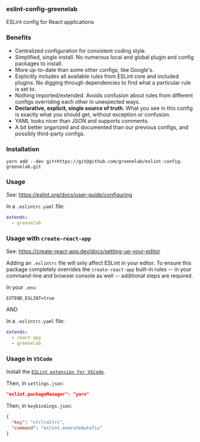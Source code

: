 ### eslint-config-greenelab

ESLint config for React applications



### Benefits

- Centralized configuration for consistent coding style.
- Simplified, single install.
No numerous local and global plugin and config packages to install.
- More up-to-date than some other configs, like Google's.
- Explicitly includes all available rules from ESLint core and included plugins.
No digging through dependencies to find what a particular rule is set to.
- Nothing imported/extended.
Avoids confusion about rules from different configs overriding each other in unexpected ways.
- **Declarative, explicit, single source of truth**.
What you see in this config is exactly what you should get, without exception or confusion.
- YAML looks nicer than JSON and supports comments.
- A bit better organized and documented than our previous configs, and possibly third-party configs.



### Installation

`yarn add --dev git+https://git@github.com/greenelab/eslint-config-greenelab.git`



### Usage

See: https://eslint.org/docs/user-guide/configuring

In a `.eslintrc.yaml` file:

```yaml
extends:
  - greenelab
```



### Usage with `create-react-app`

See: https://create-react-app.dev/docs/setting-up-your-editor

Adding an `.eslintrc` file will only affect ESLint in your editor.
To ensure this package completely overrides the `create-react-app` built-in rules -- in your command-line and browser console as well -- additional steps are required.

In your `.env`:

```
EXTEND_ESLINT=true
```

AND

In a `.eslintrc.yaml` file:

```yaml
extends:
  - react-app
  - greenelab
```



### Usage in `VSCode`

Install the [`ESLint extension for VSCode`](https://marketplace.visualstudio.com/items?itemName=dbaeumer.vscode-eslint).

Then, in `settings.json`:

```json
"eslint.packageManager": "yarn"
```

Then, in `keybindings.json`:

```json
{
  "key": "ctrl+alt+l",
  "command": "eslint.executeAutofix"
}
```
